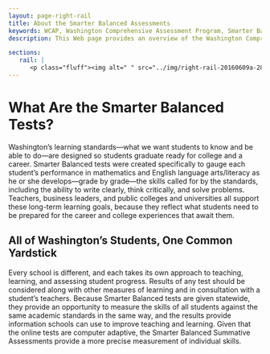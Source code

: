 ```yaml
---
layout: page-right-rail
title: About the Smarter Balanced Assessments
keywords: WCAP, Washington Comprehensive Assessment Program, Smarter Balanced
description: This Web page provides an overview of the Washington Comprehensive Assessment Program (WCAP) System of assessments, featuring Smarter Balanced.

sections:
   rail: |
      <p class="fluff"><img alt=" " src="../img/right-rail-20160609a-280x187.png" /></p>
---
```


# What Are the Smarter Balanced Tests?

Washington’s learning standards—what we want students to know and be able to do—are designed so students graduate ready for college and a career. Smarter Balanced tests were created specifically to gauge each student’s performance in mathematics and English language arts/literacy as he or she develops—grade by grade—the skills called for by the standards, including the ability to write clearly, think critically, and solve problems. Teachers, business leaders, and public colleges and universities all support these long-term learning goals, because they reflect what students need to be prepared for the career and college experiences that await them.

## All of Washington’s Students, One Common Yardstick

Every school is different, and each takes its own approach to teaching, learning, and assessing student progress. Results of any test should be considered along with other measures of learning and in consultation with a student’s teachers. Because Smarter Balanced tests are given statewide, they provide an opportunity to measure the skills of all students against the same academic standards in the same way, and the results provide information schools can use to improve teaching and learning. Given that the online tests are computer adaptive, the Smarter Balanced Summative Assessments provide a more precise measurement of individual skills.
